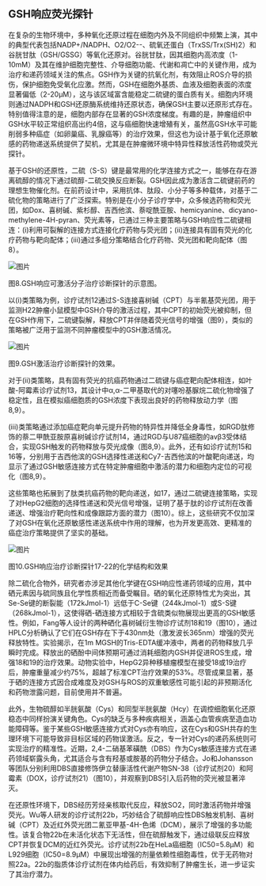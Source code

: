 




## **GSH响应荧光探针**


在复杂的生物环境中，多种氧化还原过程在细胞内外及不同组织中频繁上演，其中的典型代表包括NADP+/NADPH、O2/O2--、硫氧还蛋白（TrxSS/Trx(SH)2）和谷胱甘肽（GSH/GSSG）等氧化还原对。谷胱甘肽，因其细胞内高浓度（1-10mM）及其在维护细胞完整性、介导细胞功能、代谢和凋亡中的关键作用，成为治疗和递药领域关注的焦点。GSH作为关键的抗氧化剂，有效阻止ROS介导的损伤，保护细胞免受氧化应激。然而，GSH在细胞外基质、血液及细胞表面的浓度显著偏低（2-20μM），这与该区域富含能稳定二硫键的蛋白质有关。细胞内环境则通过NADPH和GSH还原酶系统维持还原状态，确保GSH主要以还原形式存在。特别值得注意的是，细胞内部存在显著的GSH浓度梯度。有趣的是，肿瘤组织中GSH水平较正常组织高出约4倍，这与癌细胞快速增殖有关，虽然高GSH水平可能削弱多种癌症（如卵巢癌、乳腺癌等）的治疗效果，但这也为设计基于氧化还原敏感的药物递送系统提供了契机，尤其是在肿瘤微环境中特异性释放活性药物或荧光探针。

基于GSH的还原性，二硫（S-S）键是最常用的化学连接方式之一，能够在存在游离硫醇的情况下通过硫醇-二硫交换反应断裂。GSH因此成为激活含二硫键前药的理想生物催化剂。在前药设计中，采用抗体、肽段、小分子等多种载体，对基于二硫化物的策略进行了广泛探索。特别是在小分子诊疗学中，众多候选药物和荧光团，如Dox、喜树碱、紫杉醇、吉西他滨、萘啶酰亚胺、hemicyanine、dicyano-methylene-4H-pyran、荧光素等，已通过三种主要策略与GSH响应性二硫键相连：(i)利用可裂解的连接方式连接化疗药物与荧光团；(ii)连接具有固有荧光的化疗药物与靶向配体；(iii)通过多组分策略结合化疗药物、荧光团和靶向配体（图8）。

![图片](https://mmbiz.qpic.cn/mmbiz_png/wzBk7nZmzgr1WXjTktOVvNC9rplNR1kjGjB933DHU7dWbRonpGX5Olzz3DATMmtfbwOe3QEK33eelbSeicB8bOg/640?wx_fmt=png&tp=webp&wxfrom=5&wx_lazy=1&wx_co=1)

图8.GSH响应可激活分子治疗诊断探针的示意图。

以(i)类策略为例，诊疗试剂12通过S-S连接喜树碱（CPT）与半氰基荧光团，用于监测H22肿瘤小鼠模型中GSH介导的激活过程，其中CPT的初始荧光被抑制，但在GSH作用下，二硫键裂解，释放CPT并伴随着荧光信号的增强（图9），类似的策略被广泛用于监测不同肿瘤模型中的GSH激活情况。

![图片](https://mmbiz.qpic.cn/mmbiz_png/wzBk7nZmzgr1WXjTktOVvNC9rplNR1kjsibxhEoibectqKkmGfOc5U9EAEdDGPCjiabicuBuibH1E5UyWCUcyKZRAWQ/640?wx_fmt=png&tp=webp&wxfrom=5&wx_lazy=1&wx_co=1)

图9.GSH激活治疗诊断探针的效果。

对于(ii)类策略，具有固有荧光的抗癌药物通过二硫键与癌症靶向配体相连，如叶酸-阿霉素诊疗试剂13，其设计中α,α-二甲基取代的对噻吩基脲烷二硫化物增强了稳定性，且在模拟癌细胞质的GSH浓度下表现出良好的药物释放动力学（图8,9）。

(iii)类策略通过添加癌症靶向单元提升药物的特异性并降低全身毒性，如RGD肽修饰的萘二甲酰亚胺原喜树碱诊疗试剂14，通过RGD与U87癌细胞的avβ3受体结合，实现GSH触发的药物释放与荧光成像（图8,9）。此外，还有如诊疗试剂15和16等，分别用于吉西他滨的GSH选择性递送和Cy7-吉西他滨的叶酸靶向递送，均显示了通过GSH敏感连接方式在特定肿瘤细胞中激活的潜力和细胞内定位的可视化（图8,9）。

这些策略也拓展到了肽类抗癌药物的靶向递送，如17，通过二硫键连接策略，实现了对HepG2细胞的选择性递送和荧光信号增强，证明了基于肽的诊疗试剂在改善递送、增强治疗靶向性和成像跟踪方面的潜力（图10）。综上，这些研究不仅加深了对GSH在氧化还原敏感性递送系统中作用的理解，也为开发更高效、更精准的癌症治疗策略提供了坚实的基础。

![图片](https://mmbiz.qpic.cn/mmbiz_png/wzBk7nZmzgr1WXjTktOVvNC9rplNR1kjNN2LrqjXAdut6zCkm0eUvM2iav1KPno9tsdL6Aia6ibN143qCrD8VRfuA/640?wx_fmt=png&tp=webp&wxfrom=5&wx_lazy=1&wx_co=1)

图10.GSH响应治疗诊断探针17-22的化学结构和效果

除二硫化合物外，研究者亦涉足其他化学键在GSH响应性递药领域的应用，其中硒元素因与硫同族且化学性质相近而备受瞩目。硒的氧化还原特性尤为突出，其Se-Se键的断裂能（172kJmol-1）远低于C-Se键（244kJmol-1）或S-S键（268kJmol-1），这使得硒-硒连接方式相较于含硫类似物展现出更高的GSH敏感性。例如，Fang等人设计的两种硒化喜树碱衍生物诊疗试剂18和19（图10），通过HPLC分析确认了它们在GSH存在下于430nm处（激发波长365nm）增强的荧光释放特性。实验揭示，在1m MGSH的Tris-EDTA缓冲液中，两者的药物释放几乎瞬时完成。释放出的硒酚中间体预期可通过消耗细胞内GSH并促进ROS生成，增强18和19的治疗效果。动物实验中，HepG2异种移植瘤模型在接受18或19治疗后，肿瘤重量减少约75%，超越了标准CPT治疗效果的53%。尽管成果显著，基于硒的连接方式因合成难度及对GSH与ROS的双重敏感性可能引起的非预期活化和药物泄露问题，目前使用并不普遍。

此外，生物硫醇如半胱氨酸（Cys）和同型半胱氨酸（Hcy）在调控细胞氧化还原稳态中同样扮演关键角色。Cys的缺乏与多种疾病相关，涵盖心血管疾病至造血功能障碍等。鉴于某些GSH敏感连接方式对Cys亦有响应，这在Cys和GSH共存的生理环境下可能导致非目标区域的药物误激活。反之，专一针对Cys的递药系统则可实现治疗的精准性。近期，2,4-二硝基苯磺酰（DBS）作为Cys敏感连接方式在递药领域崭露头角，尤其适合与含有羟基或胺基的药物分子结合。Jo和Johansson等团队分别利用DBS直接修饰伊立替康活性代谢产物SN-38（诊疗试剂20）和阿霉素（DOX，诊疗试剂21）（图10），并观察到DBS引入后药物的荧光被显著淬灭。

在还原性环境下，DBS经历芳烃亲核取代反应，释放SO2，同时激活药物并增强荧光。Wu等人研发的诊疗试剂22b，巧妙结合了硫醇响应性DBS触发机制、喜树碱（CPT）及近红外荧光团二氰亚甲基-4H-色烯（DCM），展示了增强的多功能性。该复合物22b在未活化状态下无活性，但在硫醇触发下，通过级联反应释放CPT并恢复DCM的近红外荧光。诊疗试剂22b在HeLa癌细胞（IC50=5.8μM）和L929细胞（IC50=8.9μM）中展现出增强的剂量依赖性细胞毒性，优于无药物对照22a。22b的脂质体诊疗试剂在体内给药后，有效抑制了肿瘤生长，进一步证实了其治疗潜力。

